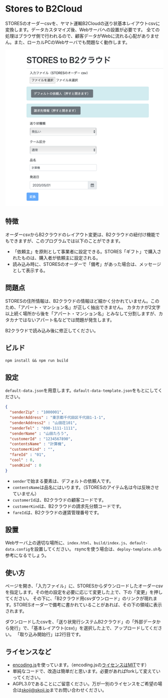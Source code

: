 # Stores to B2Cloud

STORESのオーダーcsvを、ヤマト運輸B2Cloudの送り状基本レイアウトcsvに変換します。データカスタマイズ後、Webサーバへの設置が必要です。
全ての処理はブラウザ側で行われるので、顧客データがWebに流れる心配がありません。また、ローカルPCのWebサーバでも問題なく動作します。

![](stores-to-b2cloud.png)

## 特徴

オーダーcsvからB2クラウドのレイアウト変更は、B2クラウドの紐付け機能でもできますが、このプログラムでは以下のことができます。

* 「依頼主」を原則として事業者に設定できる。STORES「ギフト」で購入されたものは、購入者が依頼主に設定される。
* 読み込み時に、STORESのオーダーで「備考」があった場合は、メッセージとして表示する。

## 問題点

STORESの住所情報は、B2クラウドの情報ほど細かく分かれていません。このため、「アパート・マンション名」が正しく抽出できません。
カタカナが2文字以上続く場所から後を「アパート・マンション名」とみなして分割しますが、カタカナではないアパート名などでは問題が発生します。

B2クラウドで読み込み後に修正してください。

## ビルド

`npm install && npm run build`

## 設定

`default-data.json`を用意します。`dafault-data-template.json`をもとにしてください。

``` json
{
  "senderZip" : "1000001",
  "senderAddress" : "東京都千代田区千代田1-1-1",
  "senderAddress2" : "山田荘101",
  "senderTel" : "090-1111-1111",
  "senderName" : "山田たろう",
  "customerId" : "1234567890",
  "contentsName" : "計算機",
  "customerKind" : "",
  "fareId" : "01",
  "cool" : 0,
  "sendKind" : 0
}
```

* `sender`で始まる要素は、デフォルトの依頼人です。
* `contentsName`は品名にはいります。（STORESのアイテム名は今は反映させていません）
* `customerId`は、B2クラウドの顧客コードです。
* `customerKind`は、B2クラウドの請求先分類コードです。
* `fareId`は、B2クラウドの運賃管理番号です。

## 設置

Webサーバ上の適切な場所に、`index.html`、`build/index.js`、`default-data.config`を設置してください。
rsyncを使う場合は、`deploy-template.sh`も参考になるでしょう。

## 使い方

ページを開き、「入力ファイル」に、STORESからダウンロードしたオーダーcsvを指定します。その他の設定を必要に応じて変更した上で、下の「変更」を押してください。
その下に、「B2クラウド用csvダウンロード」のリンクが現れます。STORESオーダーで備考に書かれていることがあれば、その下の領域に表示されます。

ダウンロードしたcsvを、「送り状発行システムB2クラウド」の「外部データから発行」で、「基本レイアウト(csv)」を選択した上で、アップロードしてください。
「取り込み開始行」は2行目です。

## ライセンスなど

* [encoding.js](https://github.com/polygonplanet/encoding.js/)を使っています。（encoding.jsの[ライセンスはMIT](https://github.com/polygonplanet/encoding.js/blob/master/LICENSE)です）
* 単純なコードで、改造は簡単だと思います。必要があればforkして変えていってください。
* AGPL3.0であることにご留意ください。万が一別のライセンスをご希望の場合は[skoji@skoji.jp](mailto:skoji@skoji.jp)までお問い合わせください。




